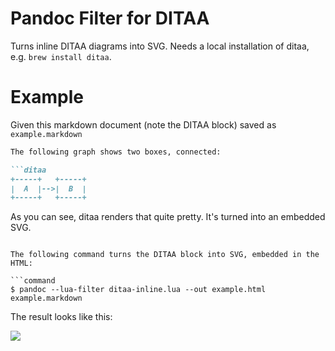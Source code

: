 # Pandoc Filter for DITAA

Turns inline DITAA diagrams into SVG. Needs a local installation of ditaa, e.g. `brew install ditaa`.

# Example

Given this markdown document (note the DITAA block) saved as `example.markdown`


```markdown
The following graph shows two boxes, connected:

```ditaa
+-----+   +-----+
|  A  |-->|  B  |
+-----+   +-----+
 ```

As you can see, ditaa renders that quite pretty. It's turned into an embedded SVG.

```

The following command turns the DITAA block into SVG, embedded in the HTML:

```command
$ pandoc --lua-filter ditaa-inline.lua --out example.html example.markdown
```

The result looks like this:

![](example.png)
